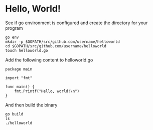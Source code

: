 # Hello, World!

See if go environment is configured and create the directory for your program
```
go env
mkdir -p $GOPATH/src/github.com/username/helloworld
cd $GOPATH/src/github.com/username/helloworld
touch helloworld.go
```

Add the following content to helloworld.go

```
package main

import "fmt"

func main() {
    fmt.Printf("Hello, world!\n")
}
```

And then build the binary
```
go build
ls
./helloworld
```
